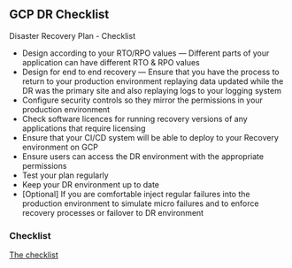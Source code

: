 ## GCP DR Checklist
Disaster Recovery Plan - Checklist

- Design according to your RTO/RPO values — Different parts of your application can have different RTO & RPO values
- Design for end to end recovery — Ensure that you have the process to return to your production environment replaying data updated while the DR was the primary site and also replaying logs to your logging system
- Configure security controls so they mirror the permissions in your production environment
- Check software licences for running recovery versions of any applications that require licensing
- Ensure that your CI/CD system will be able to deploy to your Recovery environment on GCP
- Ensure users can access the DR environment with the appropriate permissions
- Test your plan regularly
- Keep your DR environment up to date
- [Optional] If you are comfortable inject regular failures into the production environment to simulate micro failures and to enforce recovery processes or failover to DR environment

### Checklist 

[The checklist](checklist.csv)
